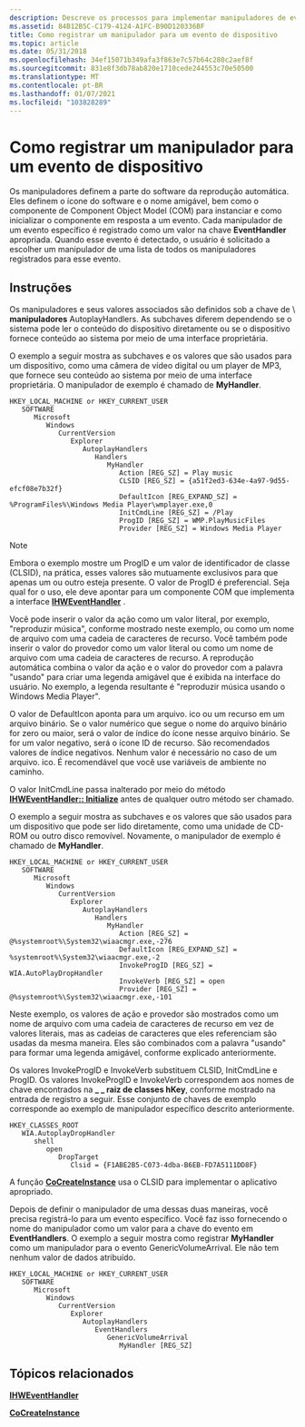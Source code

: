 ```yaml
---
description: Descreve os processos para implementar manipuladores de eventos de dispositivo no registro.
ms.assetid: 84B12B5C-C179-4124-A1FC-B90D120336BF
title: Como registrar um manipulador para um evento de dispositivo
ms.topic: article
ms.date: 05/31/2018
ms.openlocfilehash: 34ef15071b349afa3f863e7c57b64c280c2aef8f
ms.sourcegitcommit: 831e8f3db78ab820e1710cede244553c70e50500
ms.translationtype: MT
ms.contentlocale: pt-BR
ms.lasthandoff: 01/07/2021
ms.locfileid: "103828289"
---
```

# <a name="how-to-register-a-handler-for-a-device-event"></a>Como registrar um manipulador para um evento de dispositivo

Os manipuladores definem a parte do software da reprodução automática. Eles definem o ícone do software e o nome amigável, bem como o componente de Component Object Model (COM) para instanciar e como inicializar o componente em resposta a um evento. Cada manipulador de um evento específico é registrado como um valor na chave **EventHandler** apropriada. Quando esse evento é detectado, o usuário é solicitado a escolher um manipulador de uma lista de todos os manipuladores registrados para esse evento.

## <a name="instructions"></a>Instruções


Os manipuladores e seus valores associados são definidos sob a chave de \\ **manipuladores** AutoplayHandlers. As subchaves diferem dependendo se o sistema pode ler o conteúdo do dispositivo diretamente ou se o dispositivo fornece conteúdo ao sistema por meio de uma interface proprietária.

O exemplo a seguir mostra as subchaves e os valores que são usados para um dispositivo, como uma câmera de vídeo digital ou um player de MP3, que fornece seu conteúdo ao sistema por meio de uma interface proprietária. O manipulador de exemplo é chamado de **MyHandler**.

```
HKEY_LOCAL_MACHINE or HKEY_CURRENT_USER
   SOFTWARE
      Microsoft
         Windows
            CurrentVersion
               Explorer
                  AutoplayHandlers
                     Handlers
                        MyHandler
                           Action [REG_SZ] = Play music
                           CLSID [REG_SZ] = {a51f2ed3-634e-4a97-9d55-efcf08e7b32f}
                           DefaultIcon [REG_EXPAND_SZ] = %ProgramFiles%\Windows Media Player\wmplayer.exe,0
                           InitCmdLine [REG_SZ] = /Play
                           ProgID [REG_SZ] = WMP.PlayMusicFiles
                           Provider [REG_SZ] = Windows Media Player
```

> [!Note]  
> Embora o exemplo mostre um ProgID e um valor de identificador de classe (CLSID), na prática, esses valores são mutuamente exclusivos para que apenas um ou outro esteja presente. O valor de ProgID é preferencial. Seja qual for o uso, ele deve apontar para um componente COM que implementa a interface [**IHWEventHandler**](/windows/desktop/api/Shobjidl/nn-shobjidl-ihweventhandler) .

 

Você pode inserir o valor da ação como um valor literal, por exemplo, "reproduzir música", conforme mostrado neste exemplo, ou como um nome de arquivo com uma cadeia de caracteres de recurso. Você também pode inserir o valor do provedor como um valor literal ou como um nome de arquivo com uma cadeia de caracteres de recurso. A reprodução automática combina o valor da ação e o valor do provedor com a palavra "usando" para criar uma legenda amigável que é exibida na interface do usuário. No exemplo, a legenda resultante é "reproduzir música usando o Windows Media Player".

O valor de DefaultIcon aponta para um arquivo. ico ou um recurso em um arquivo binário. Se o valor numérico que segue o nome do arquivo binário for zero ou maior, será o valor de índice do ícone nesse arquivo binário. Se for um valor negativo, será o ícone ID de recurso. São recomendados valores de índice negativos. Nenhum valor é necessário no caso de um arquivo. ico. É recomendável que você use variáveis de ambiente no caminho.

O valor InitCmdLine passa inalterado por meio do método [**IHWEventHandler:: Initialize**](/windows/desktop/api/Shobjidl/nf-shobjidl-ihweventhandler-initialize) antes de qualquer outro método ser chamado.

O exemplo a seguir mostra as subchaves e os valores que são usados para um dispositivo que pode ser lido diretamente, como uma unidade de CD-ROM ou outro disco removível. Novamente, o manipulador de exemplo é chamado de **MyHandler**.

```
HKEY_LOCAL_MACHINE or HKEY_CURRENT_USER
   SOFTWARE
      Microsoft
         Windows
            CurrentVersion
               Explorer
                  AutoplayHandlers
                     Handlers
                        MyHandler
                           Action [REG_SZ] = @%systemroot%\System32\wiaacmgr.exe,-276
                           DefaultIcon [REG_EXPAND_SZ] = %systemroot%\System32\wiaacmgr.exe,-2
                           InvokeProgID [REG_SZ] = WIA.AutoPlayDropHandler
                           InvokeVerb [REG_SZ] = open
                           Provider [REG_SZ] = @%systemroot%\System32\wiaacmgr.exe,-101
```

Neste exemplo, os valores de ação e provedor são mostrados como um nome de arquivo com uma cadeia de caracteres de recurso em vez de valores literais, mas as cadeias de caracteres que eles referenciam são usadas da mesma maneira. Eles são combinados com a palavra "usando" para formar uma legenda amigável, conforme explicado anteriormente.

Os valores InvokeProgID e InvokeVerb substituem CLSID, InitCmdLine e ProgID. Os valores InvokeProgID e InvokeVerb correspondem aos nomes de chave encontrados na **\_ \_ raiz de classes hKey**, conforme mostrado na entrada de registro a seguir. Esse conjunto de chaves de exemplo corresponde ao exemplo de manipulador específico descrito anteriormente.

```
HKEY_CLASSES_ROOT
   WIA.AutoplayDropHandler
      shell
         open
            DropTarget
               Clsid = {F1ABE2B5-C073-4dba-B6EB-FD7A5111DD8F}
```

A função [**CoCreateInstance**](/windows/win32/api/combaseapi/nf-combaseapi-cocreateinstance) usa o CLSID para implementar o aplicativo apropriado.

Depois de definir o manipulador de uma dessas duas maneiras, você precisa registrá-lo para um evento específico. Você faz isso fornecendo o nome do manipulador como um valor para a chave do evento em **EventHandlers**. O exemplo a seguir mostra como registrar **MyHandler** como um manipulador para o evento GenericVolumeArrival. Ele não tem nenhum valor de dados atribuído.

```
HKEY_LOCAL_MACHINE or HKEY_CURRENT_USER
   SOFTWARE
      Microsoft
         Windows
            CurrentVersion
               Explorer
                  AutoplayHandlers
                     EventHandlers
                        GenericVolumeArrival
                           MyHandler [REG_SZ]
```

## <a name="related-topics"></a>Tópicos relacionados

<dl> <dt>

[**IHWEventHandler**](/windows/desktop/api/Shobjidl/nn-shobjidl-ihweventhandler)
</dt> <dt>

[**CoCreateInstance**](/windows/win32/api/combaseapi/nf-combaseapi-cocreateinstance)
</dt> </dl>

 

 
